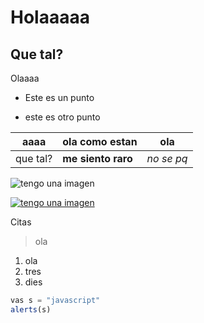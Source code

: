 # Holaaaaa

## Que tal?

Olaaaa  

* Este es un punto

- este es otro punto

| aaaa | ola como estan | ola |
|------|----------------|-----|
que tal?| **me siento raro** | *no se pq*  

![tengo una imagen](https://imgs.search.brave.com/93ihI3v1uv9yRE57XQ-B4WwCZNg-3G3ZLvTCXW7hbIY/rs:fit:500:0:1:0/g:ce/aHR0cHM6Ly9jZG4u/aG9iYnljb25zb2xh/cy5jb20vc2l0ZXMv/bmF2aS5heGVsc3By/aW5nZXIuZXMvcHVi/bGljL21lZGlhL2lt/YWdlLzIwMjUvMDgv/c2lsa3NvbmctNDM1/NDU0NS5qcGc_dGY9/Mzg0MHg)

[![tengo una imagen](https://imgs.search.brave.com/93ihI3v1uv9yRE57XQ-B4WwCZNg-3G3ZLvTCXW7hbIY/rs:fit:500:0:1:0/g:ce/aHR0cHM6Ly9jZG4u/aG9iYnljb25zb2xh/cy5jb20vc2l0ZXMv/bmF2aS5heGVsc3By/aW5nZXIuZXMvcHVi/bGljL21lZGlhL2lt/YWdlLzIwMjUvMDgv/c2lsa3NvbmctNDM1/NDU0NS5qcGc_dGY9/Mzg0MHg)](https://www.hobbyconsolas.com/noticias/anuncio-fecha-silksong-inminente-nuevas-pistas-sugieren-producira-gamescom-2025-1478825)


Citas

> ola

1. ola
2. tres
3. dies

```javascript
vas s = "javascript"
alerts(s)
```

<a href="https://www.youtube.com/watch?v=77Ggk1uzO2A">
